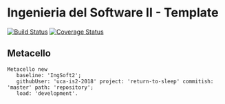 # Ingenieria del Software II - Template

[![Build Status](https://travis-ci.org/uca-is2-2018/return-to-sleep.svg?branch=master)](https://travis-ci.org/uca-is2-2018/return-to-sleep)
[![Coverage Status](https://coveralls.io/repos/github/uca-is2-2018/return-to-sleep/badge.svg?branch=master)](https://coveralls.io/github/uca-is2-2018/return-to-sleep?branch=master)

## Metacello

```smalltalk
Metacello new
   baseline: 'IngSoft2';
   githubUser: 'uca-is2-2018' project: 'return-to-sleep' commitish: 'master' path: 'repository';
   load: 'development'.
```
